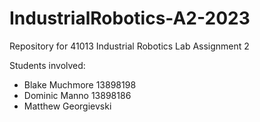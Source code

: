 # IndustrialRobotics-A2-2023
Repository for 41013 Industrial Robotics Lab Assignment 2

Students involved:
- Blake Muchmore 13898198
- Dominic Manno 13898186
- Matthew Georgievski